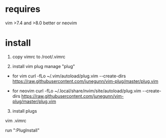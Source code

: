 # requires

vim >7.4 and >8.0 better or neovim

# install

1. copy vimrc to /root/.vimrc

2. install vim plug manage "plug"

* for vim
curl -fLo ~/.vim/autoload/plug.vim --create-dirs https://raw.githubusercontent.com/junegunn/vim-plug/master/plug.vim

* for neovim
curl -fLo ~/.local/share/nvim/site/autoload/plug.vim --create-dirs https://raw.githubusercontent.com/junegunn/vim-plug/master/plug.vim

3. install plugs

vim .vimrc

run ":PlugInstall"
